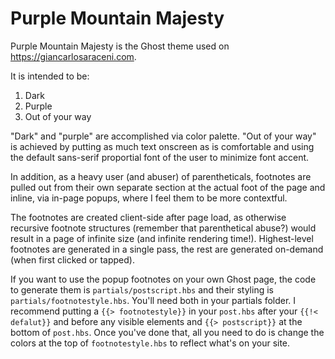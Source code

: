 # Purple Mountain Majesty
Purple Mountain Majesty is the Ghost theme used on https://giancarlosaraceni.com.

It is intended to be:
1. Dark
2. Purple
3. Out of your way

"Dark" and "purple" are accomplished via color palette. "Out of your way" is achieved by putting as much text onscreen as is comfortable and using the default sans-serif proportial font of the user to minimize font accent.

In addition, as a heavy user (and abuser) of parentheticals, footnotes are pulled out from their own separate section at the actual foot of the page and inline, via in-page popups, where I feel them to be more contextful.

The footnotes are created client-side after page load, as otherwise recursive footnote structures (remember that parenthetical abuse?) would result in a page of infinite size (and infinite rendering time!). Highest-level footnotes are generated in a single pass, the rest are generated on-demand (when first clicked or tapped).

If you want to use the popup footnotes on your own Ghost page, the code to generate them is `partials/postscript.hbs` and their styling is `partials/footnotestyle.hbs`. You'll need both in your partials folder. I recommend putting a `{{> footnotestyle}}` in your `post.hbs` after your `{{!< defalut}}` and before any visible elements and `{{> postscript}}` at the bottom of `post.hbs`. Once you've done that, all you need to do is change the colors at the top of `footnotestyle.hbs` to reflect what's on your site.